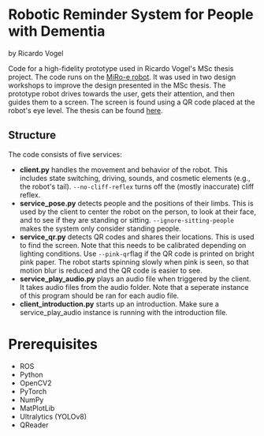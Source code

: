 # Robotic Reminder System for People with Dementia
by Ricardo Vogel

Code for a high-fidelity prototype used in Ricardo Vogel's MSc thesis project. The code runs on the [MiRo-e robot](https://www.miro-e.com/robot). It was used in two design workshops to improve the design presented in the MSc thesis. The prototype robot drives towards the user, gets their attention, and then guides them to a screen. The screen is found using a QR code placed at the robot's eye level. The thesis can be found [here](https://repository.tudelft.nl/islandora/object/uuid%3A2f9b1db8-6cbb-40fb-8947-952ca2032c4c).

## Structure
The code consists of five services:

- **client.py** handles the movement and behavior of the robot. This includes state switching, driving, sounds, and cosmetic elements (e.g., the robot's tail). `--no-cliff-reflex` turns off the (mostly inaccurate) cliff reflex. 
- **service_pose.py** detects people and the positions of their limbs. This is used by the client to center the robot on the person, to look at their face, and to see if they are standing or sitting. `--ignore-sitting-people` makes the system only consider standing people.  
- **service_qr.py** detects QR codes and shares their locations. This is used to find the screen. Note that this needs to be calibrated depending on lighting conditions. Use `--pink-qr`flag if the QR code is printed on bright pink paper. The robot starts spinning slowly when pink is seen, so that motion blur is reduced and the QR code is easier to see.
- **service_play_audio.py** plays an audio file when triggered by the client. It takes audio files from the audio folder. Note that a seperate instance of this program should be ran for each audio file. 
- **client_introduction.py** starts up an introduction. Make sure a service_play_audio instance is running with the introduction file.

# Prerequisites
- ROS
- Python
- OpenCV2
- PyTorch
- NumPy
- MatPlotLib
- Ultralytics (YOLOv8)
- QReader

